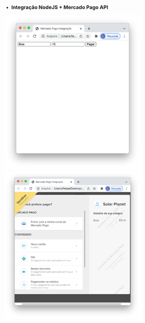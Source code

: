 - ### Integração NodeJS + Mercado Pago API

<div>
  <img src="ex1.png" width="450" />
  <img src="ex2.png" width="450" />
</div>
